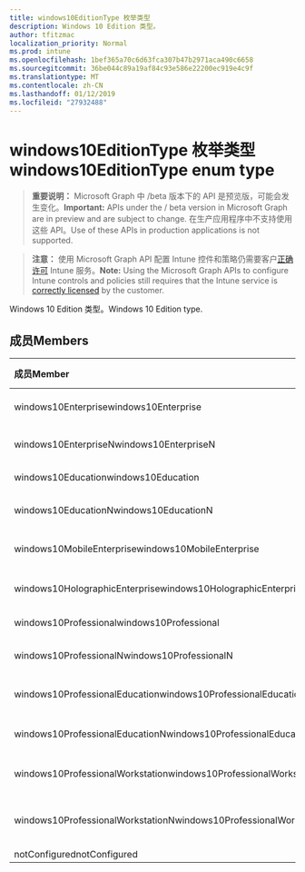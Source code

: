 ```yaml
---
title: windows10EditionType 枚举类型
description: Windows 10 Edition 类型。
author: tfitzmac
localization_priority: Normal
ms.prod: intune
ms.openlocfilehash: 1bef365a70c6d63fca307b47b2971aca490c6658
ms.sourcegitcommit: 36be044c89a19af84c93e586e22200ec919e4c9f
ms.translationtype: MT
ms.contentlocale: zh-CN
ms.lasthandoff: 01/12/2019
ms.locfileid: "27932488"
---
```

# <a name="windows10editiontype-enum-type"></a><span data-ttu-id="212c1-103">windows10EditionType 枚举类型</span><span class="sxs-lookup"><span data-stu-id="212c1-103">windows10EditionType enum type</span></span>

> <span data-ttu-id="212c1-104">**重要说明：** Microsoft Graph 中 /beta 版本下的 API 是预览版，可能会发生变化。</span><span class="sxs-lookup"><span data-stu-id="212c1-104">**Important:** APIs under the / beta version in Microsoft Graph are in preview and are subject to change.</span></span> <span data-ttu-id="212c1-105">在生产应用程序中不支持使用这些 API。</span><span class="sxs-lookup"><span data-stu-id="212c1-105">Use of these APIs in production applications is not supported.</span></span>

> <span data-ttu-id="212c1-106">**注意：** 使用 Microsoft Graph API 配置 Intune 控件和策略仍需要客户[正确许可](https://go.microsoft.com/fwlink/?linkid=839381) Intune 服务。</span><span class="sxs-lookup"><span data-stu-id="212c1-106">**Note:** Using the Microsoft Graph APIs to configure Intune controls and policies still requires that the Intune service is [correctly licensed](https://go.microsoft.com/fwlink/?linkid=839381) by the customer.</span></span>

<span data-ttu-id="212c1-107">Windows 10 Edition 类型。</span><span class="sxs-lookup"><span data-stu-id="212c1-107">Windows 10 Edition type.</span></span>
## <a name="members"></a><span data-ttu-id="212c1-108">成员</span><span class="sxs-lookup"><span data-stu-id="212c1-108">Members</span></span>
|<span data-ttu-id="212c1-109">成员</span><span class="sxs-lookup"><span data-stu-id="212c1-109">Member</span></span>|<span data-ttu-id="212c1-110">值</span><span class="sxs-lookup"><span data-stu-id="212c1-110">Value</span></span>|<span data-ttu-id="212c1-111">Description</span><span class="sxs-lookup"><span data-stu-id="212c1-111">Description</span></span>|
|:---|:---|:---|
|<span data-ttu-id="212c1-112">windows10Enterprise</span><span class="sxs-lookup"><span data-stu-id="212c1-112">windows10Enterprise</span></span>|<span data-ttu-id="212c1-113">0</span><span class="sxs-lookup"><span data-stu-id="212c1-113">0</span></span>|<span data-ttu-id="212c1-114">Windows 10 Enterprise</span><span class="sxs-lookup"><span data-stu-id="212c1-114">Windows 10 Enterprise</span></span>|
|<span data-ttu-id="212c1-115">windows10EnterpriseN</span><span class="sxs-lookup"><span data-stu-id="212c1-115">windows10EnterpriseN</span></span>|<span data-ttu-id="212c1-116">1</span><span class="sxs-lookup"><span data-stu-id="212c1-116">1</span></span>|<span data-ttu-id="212c1-117">Windows 10 EnterpriseN</span><span class="sxs-lookup"><span data-stu-id="212c1-117">Windows 10 EnterpriseN</span></span>|
|<span data-ttu-id="212c1-118">windows10Education</span><span class="sxs-lookup"><span data-stu-id="212c1-118">windows10Education</span></span>|<span data-ttu-id="212c1-119">2</span><span class="sxs-lookup"><span data-stu-id="212c1-119">2</span></span>|<span data-ttu-id="212c1-120">Windows 10 教育</span><span class="sxs-lookup"><span data-stu-id="212c1-120">Windows 10 Education</span></span>|
|<span data-ttu-id="212c1-121">windows10EducationN</span><span class="sxs-lookup"><span data-stu-id="212c1-121">windows10EducationN</span></span>|<span data-ttu-id="212c1-122">3</span><span class="sxs-lookup"><span data-stu-id="212c1-122">3</span></span>|<span data-ttu-id="212c1-123">Windows 10 EducationN</span><span class="sxs-lookup"><span data-stu-id="212c1-123">Windows 10 EducationN</span></span>|
|<span data-ttu-id="212c1-124">windows10MobileEnterprise</span><span class="sxs-lookup"><span data-stu-id="212c1-124">windows10MobileEnterprise</span></span>|<span data-ttu-id="212c1-125">4</span><span class="sxs-lookup"><span data-stu-id="212c1-125">4</span></span>|<span data-ttu-id="212c1-126">Windows 10 移动企业</span><span class="sxs-lookup"><span data-stu-id="212c1-126">Windows 10 Mobile Enterprise</span></span>|
|<span data-ttu-id="212c1-127">windows10HolographicEnterprise</span><span class="sxs-lookup"><span data-stu-id="212c1-127">windows10HolographicEnterprise</span></span>|<span data-ttu-id="212c1-128">5</span><span class="sxs-lookup"><span data-stu-id="212c1-128">5</span></span>|<span data-ttu-id="212c1-129">Windows 10 全息 Enterprise</span><span class="sxs-lookup"><span data-stu-id="212c1-129">Windows 10 Holographic Enterprise</span></span>|
|<span data-ttu-id="212c1-130">windows10Professional</span><span class="sxs-lookup"><span data-stu-id="212c1-130">windows10Professional</span></span>|<span data-ttu-id="212c1-131">6</span><span class="sxs-lookup"><span data-stu-id="212c1-131">6</span></span>|<span data-ttu-id="212c1-132">Windows 10 专业版</span><span class="sxs-lookup"><span data-stu-id="212c1-132">Windows 10 Professional</span></span>|
|<span data-ttu-id="212c1-133">windows10ProfessionalN</span><span class="sxs-lookup"><span data-stu-id="212c1-133">windows10ProfessionalN</span></span>|<span data-ttu-id="212c1-134">7</span><span class="sxs-lookup"><span data-stu-id="212c1-134">7</span></span>|<span data-ttu-id="212c1-135">Windows 10 ProfessionalN</span><span class="sxs-lookup"><span data-stu-id="212c1-135">Windows 10 ProfessionalN</span></span>|
|<span data-ttu-id="212c1-136">windows10ProfessionalEducation</span><span class="sxs-lookup"><span data-stu-id="212c1-136">windows10ProfessionalEducation</span></span>|<span data-ttu-id="212c1-137">8</span><span class="sxs-lookup"><span data-stu-id="212c1-137">8</span></span>|<span data-ttu-id="212c1-138">Windows 10 专业培训</span><span class="sxs-lookup"><span data-stu-id="212c1-138">Windows 10 Professional Education</span></span>|
|<span data-ttu-id="212c1-139">windows10ProfessionalEducationN</span><span class="sxs-lookup"><span data-stu-id="212c1-139">windows10ProfessionalEducationN</span></span>|<span data-ttu-id="212c1-140">9</span><span class="sxs-lookup"><span data-stu-id="212c1-140">9</span></span>|<span data-ttu-id="212c1-141">Windows 10 专业 EducationN</span><span class="sxs-lookup"><span data-stu-id="212c1-141">Windows 10 Professional EducationN</span></span>|
|<span data-ttu-id="212c1-142">windows10ProfessionalWorkstation</span><span class="sxs-lookup"><span data-stu-id="212c1-142">windows10ProfessionalWorkstation</span></span>|<span data-ttu-id="212c1-143">10</span><span class="sxs-lookup"><span data-stu-id="212c1-143">10</span></span>|<span data-ttu-id="212c1-144">工作站的 Windows 10 Professional</span><span class="sxs-lookup"><span data-stu-id="212c1-144">Windows 10 Professional for Workstations</span></span>|
|<span data-ttu-id="212c1-145">windows10ProfessionalWorkstationN</span><span class="sxs-lookup"><span data-stu-id="212c1-145">windows10ProfessionalWorkstationN</span></span>|<span data-ttu-id="212c1-146">11</span><span class="sxs-lookup"><span data-stu-id="212c1-146">11</span></span>|<span data-ttu-id="212c1-147">对于工作站 N Windows 10 专业版</span><span class="sxs-lookup"><span data-stu-id="212c1-147">Windows 10 Professional for Workstations N</span></span>|
|<span data-ttu-id="212c1-148">notConfigured</span><span class="sxs-lookup"><span data-stu-id="212c1-148">notConfigured</span></span>|<span data-ttu-id="212c1-149">12</span><span class="sxs-lookup"><span data-stu-id="212c1-149">12</span></span>|<span data-ttu-id="212c1-150">NotConfigured</span><span class="sxs-lookup"><span data-stu-id="212c1-150">NotConfigured</span></span>|





